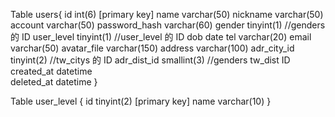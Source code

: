 Table users{
    id            	int(6)      [primary key]
    name	          varchar(50)
    nickname	      varchar(50)
    account	        varchar(50)
    password_hash	  varchar(60)
    gender		      tinyint(1) //genders 的 ID
    user_level		  tinyint(1) //user_level 的 ID
    dob             date
    tel 	          varchar(20)
    email           varchar(50)
    avatar_file     varchar(150)
    address         varchar(100)
    adr_city_id     tinyint(2)  //tw_citys 的 ID
    adr_dist_id     smallint(3) //genders tw_dist ID
    created_at    	datetime	
    deleted_at      datetime
}

Table user_level {
  id   	tinyint(2) [primary key]
  name  varchar(10)
}